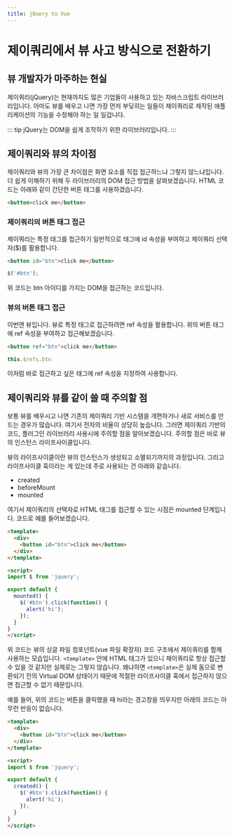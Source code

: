 ```yaml
---
title: jQuery to Vue
---
```


# 제이쿼리에서 뷰 사고 방식으로 전환하기

## 뷰 개발자가 마주하는 현실

제이쿼리(jQuery)는 현재까지도 많은 기업들이 사용하고 있는 자바스크립트 라이브러리입니다. 아마도 뷰를 배우고 나면 가장 먼저 부딪히는 일들이 제이쿼리로 제작된 애플리케이션의 기능을 수정해야 하는 일 일겁니다.

::: tip
jQuery는 DOM을 쉽게 조작하기 위한 라이브러리입니다.
:::

## 제이쿼리와 뷰의 차이점

제이쿼리와 뷰의 가장 큰 차이점은 화면 요소를 직접 접근하느냐 그렇지 않느냐입니다. 더 쉽게 이해하기 위해 두 라이브러리의 DOM 접근 방법을 살펴보겠습니다. HTML 코드는 아래와 같이 간단한 버튼 태그를 사용하겠습니다.

```html
<button>click me</button>
```

### 제이쿼리의 버튼 태그 접근

제이쿼리는 특정 태그를 접근하기 일반적으로 태그에 id 속성을 부여하고 제이쿼리 선택자($)를 활용합니다.

```html
<button id="btn">click me</button>
```

```js
$('#btn');
```

위 코드는 btn 아이디를 가지는 DOM을 접근하는 코드입니다.

### 뷰의 버튼 태그 접근

이번엔 뷰입니다. 뷰로 특정 태그로 접근하려면 ref 속성을 활용합니다. 위의 버튼 태그에 ref 속성을 부여하고 접근해보겠습니다.

```html
<button ref="btn">click me</button>
```

```js
this.$refs.btn
```

이처럼 바로 접근하고 싶은 태그에 ref 속성을 지정하여 사용합니다.

## 제이쿼리와 뷰를 같이 쓸 때 주의할 점

보통 뷰를 배우시고 나면 기존의 제이쿼리 기반 시스템을 개편하거나 새로 서비스를 만드는 경우가 많습니다. 여기서 전자의 비율이 상당히 높습니다. 그러면 제이쿼리 기반의 코드, 플러그인 라이브러리 사용시에 주의할 점을 알아보겠습니다. 주의할 점은 바로 뷰의 인스턴스 라이프사이클입니다.

뷰의 라이프사이클이란 뷰의 인스턴스가 생성되고 소멸되기까지의 과정입니다. 그리고 라이프사이클 훅이라는 게 있는데 주로 사용되는 건 아래와 같습니다.

- created
- beforeMount
- mounted

여기서 제이쿼리의 선택자로 HTML 태그를 접근할 수 있는 시점은 mounted 단계입니다. 코드로 예를 들어보겠습니다.

```html
<template>
  <div>
    <button id="btn">click me</button>
  </div>
</template>

<script>
import $ from 'jquery';

export default {
  mounted() {
    $('#btn').click(function() {
      alert('hi');
    });
  }
}
</script>
```

위 코드는 뷰의 싱글 파일 컴포넌트(vue 파일 확장자) 코드 구조에서 제이쿼리를 함께 사용하는 모습입니다. `<template>` 안에 HTML 태그가 있으니 제이쿼리로 항상 접근할 수 있을 것 같지만 실제로는 그렇지 않습니다. 왜냐하면 `<template>`은 실제 돔으로 변환되기 전의 Virtual DOM 상태이기 때문에 적절한 라이프사이클 훅에서 접근하지 않으면 접근할 수 없기 때문입니다.

예를 들어, 위의 코드는 버튼을 클릭했을 때 hi라는 경고창을 띄우지만 아래의 코드는 아무런 반응이 없습니다.

```html
<template>
  <div>
    <button id="btn">click me</button>
  </div>
</template>

<script>
import $ from 'jquery';

export default {
  created() {
    $('#btn').click(function() {
      alert('hi');
    });
  }
}
</script>
```